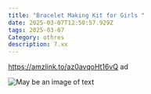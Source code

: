 ```yaml
---
title: "Bracelet Making Kit for Girls "
date: 2025-03-07T12:50:57.929Z
tags: 2025-03-07
Category: othres
description: 7.xx
---
```

<!--StartFragment-->

https://amzlink.to/az0avqoHt16vQ ad

<!--EndFragment--><!--StartFragment-->

![May be an image of text](https://scontent.fccu31-2.fna.fbcdn.net/v/t39.30808-6/481767293_608692978830394_6907278541779856449_n.jpg?stp=dst-jpg_p526x296_tt6&_nc_cat=103&ccb=1-7&_nc_sid=aa7b47&_nc_ohc=QCPRLqW89pcQ7kNvgEtcTQo&_nc_oc=AdjQ-JAXwJhGncI84KckJzPkzBXi3Gke8or186Y8LwQ3BmVuNO9-JZ8KGSbpzVB1ZcU&_nc_zt=23&_nc_ht=scontent.fccu31-2.fna&_nc_gid=AISDeEuVBN1n-UC77Eu2ufv&oh=00_AYFwjzTt_-4MhTM5Pllr1D_oymrXWphNi2FxS46vpvRZfA&oe=67D0D86A)

<!--EndFragment-->